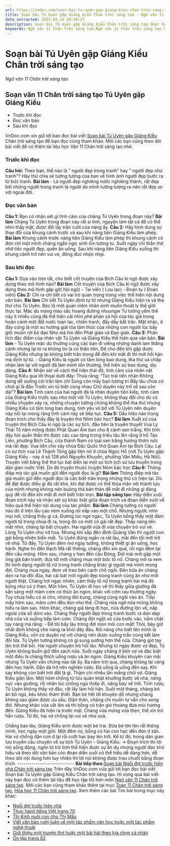 ```yaml
---
url: https://vndoc.com/soan-bai-tu-uyen-gap-giang-kieu-chan-troi-sang-tao-298111
title: Soạn bài Tú Uyên gặp Giáng Kiều Chân trời sáng tạo - Ngữ văn 11 Chân trời sáng tạo - VnDoc.com
date_extracted: 2025-04-14 20:30:27
description: Soạn bài Tú Uyên gặp Giáng Kiều Chân trời sáng tạo được VnDoc.com sưu tầm và xin gửi tới bạn đọc cùng tham khảo.
keywords: Ngữ văn 11 Chân trời sáng tạo,Ngữ văn 11 Chân trời sáng tạo bài Tú Uyên gặp Giáng Kiều,Soạn văn 11 Chân trời sáng tạo,văn 11 Chân trời sáng tạo,soạn văn 11 Chân trời,ngữ văn 11 Chân trời,Soạn bài Tú Uyên gặp Giáng Kiều Chân trời sáng tạo,Soạn bài Tú Uyên gặp Giáng Kiều,Soạn văn Tú Uyên gặp Giáng Kiều,Tú Uyên gặp Giáng Kiều
---
```


# Soạn bài Tú Uyên gặp Giáng Kiều Chân trời sáng tạo
 _Ngữ văn 11 Chân trời sáng tạo_
## Soạn văn 11 Chân trời sáng tạo Tú Uyên gặp Giáng Kiều
  * Trước khi đọc
  * Đọc văn bản
  * Sau khi đọc

VnDoc.com xin gửi tới bạn đọc bài viết [Soạn bài Tú Uyên gặp Giáng Kiều](<https://vndoc.com/soan-bai-tu-uyen-gap-giang-kieu-chan-troi-sang-tao-298111>) Chân trời sáng tạo để bạn đọc cùng tham khảo. Mời các bạn cùng theo dõi bài viết để có thêm tài liệu học Văn 11 Chân trời sáng tạo nhé.
### Trước khi đọc
**Câu hỏi:** Theo bạn, thế nào là " người đẹp trong tranh" hay " người đẹp như tranh"? Hãy thử chia sẻ tưởng tượng của bạn về hình ảnh người đẹp bước ra từ bức tranh.
**Bài làm**
\- Là người đẹp nghiêng nước nghiêng thành, rất đẹp bởi những người trong tranh là người do mình tưởng tượng ra nên rất đẹp so với ngoài đời.
### Đọc văn bản
**Câu 1:** Bạn có nhận xét gì tình cảm của chàng Tú Uyên trong đoạn này?
**Bài làm**
Chàng Tú Uyên trong đoạn này rất si tình, nguyện làm tất cả để có thể nhìn thấy mặt, được đổi lấy trận cười của nàng ấy.
**Câu 2:** Hãy hình dung sự thay đổi của khung cảnh trước và sau khi nàng tiên Giáng Kiều làm phép.
**Bài làm**
Khung cảnh trước nàng tiên Giáng Kiều làm phép thì khung cảnh cô đơn chỉ một mình chàng ngẩn ngơ, sinh ốm tương tư. Suốt ngày chỉ thẫn thờ nhớ tiếc người đẹp, quên ăn uống. Sau khi nàng tiên Giáng Kiều xuống thì khung cảnh trở nên vui vẻ, đông đúc nhộn nhịp.
### Sau khi đọc
**Câu 1:** Dựa vào tóm tắt, cho biết cốt truyện của Bích Câu kì ngộ được xây dựng theo mô hình nào?
**Bài làm**
Cốt truyện của Bích Câu kì ngộ được xây dựng theo mô hình gặp gỡ\( hội ngộ\) - Tai viến \( Lưu lạc\) - Đoàn tụ \( Đoàn viên\)
**Câu 2:** Chỉ ra chi tiết có vai trò quan trọng trong việc thể hiện nội dung văn bản.
**Bài làm**
Chi tiết Tú Uyên định tự tử nhưng Giáng Kiều hiện ra và tha thứ cho Tú Uyên. Bộc lộ một quan niệm nhân sinh muốn thoát ly thế giới thực tại. Mặc dù mang màu sắc hoang đường nhuungw Tư tưởng yếm thế này ít nhiều cũng đã thể hiện cái nhìn phê phán xã hội của tác giả trong hoàn cảnh một đất nước loạn lạc, chiến tranh, đầy dẫy bất trắc. Mặt khác, ở đây cũng là một xu hướng giải tỏa tâm thức của những con người lúc bấy giờ: muốn rời bỏ đạo Nho mà tìm đến Phật giáo và Đạo giáo.
**Câu 3:** Phân tích đặc điểm của nhân vật Tú Uyên và Giáng Kiều thể hiện qua văn bản.
**Bài làm**
\- Tú Uyên mặc dù thường cùng các bạn đi viếng những danh lam thắng cảnh nhưng lại tỏ ra không tin là có thần tiên. Để cho đến khi gặp được Giáng Kiều nhưng lại không biết trân trọng để đến khi mất đi thì mới hối hận mà định tự tử.
\- Giáng Kiều là người có tầm lòng bao dung, tha thứ và chấp nhận làm lại với người đã làm mình tổn thương, thể hiện sự bao dung, dịu dàng.
**Câu 4:** Nhận xét về cách thể hiện thái độ, tình cảm của nhân vật Giáng Kiều qua lời thoại dưới đây:
Thưa rằng: “Túc trái tiền nhân
Không dưng dễ xuống cõi trần làm chi
Song còn mấy bạn tương tri
Bấy lâu chưa có chút gì là đâu
Trước xin từ biệt cùng nhau
Chữ duyên này trở về sau còn dài”?
**Bài làm**
Tình cảm của hai người đã là nhân duyên tiền kiếp, tính cảm của Giáng Kiều trước sau như một với Tú Uyên, không thay đổi cho dù có nhiều chuyện xảy ra, những chuyện tưởng chừng không thể tha thứ nhưng Giáng Kiều có tấm long bao dung, tình yêu vô bờ với Tú Uyên nên duyên này nối lại mong rằng tình cảm này sẽ tiếp tục.
**Câu 5:** Dấu hiệu nào trong đoạn trích cho thấy đây là truyện thơ Nôm bác học?
**Bài làm**
Xuất xứ của truyện thơ Bích Câu kì ngộ là các sự tích, đầu tiên là truyền thuyết Vua Lý Thái Tổ nằm mộng được Phật Quan Âm ban cho 8 cành sen trắng. Khi tỉnh dậy hỏi quần thần thì được các cao tăng trong triều tâu lên rằng ở hồ Tảo Liên, phường Bích Câu, cửa thành Nam có loại sen trắng hương thơm nức mà rất đẹp. Vua liền cho xây chùa Đắc Quốc thờ Quan Âm tại Bích Câu. Lại có sự tích vua Lê Thánh Tông gặp tiên nữ ở chùa Ngọc Hồ \(nơi Tú Uyên gặp Giáng Kiều - nay ở số 128 phố Nguyễn Khuyến, phường Văn Miếu, Hà Nội\). Truyện viết bằng thể thơ lục bát diễn lại một sự tích lịch sử lưu truyền trong dân gian nước Việt. Do đó truyện thuộc truyện Nôm bác học
**Câu 6:** Thông điệp mà tác giả muốn gửi đến người đọc là gì?
**Bài làm**
Thông điệp mà tác giả muốn gửi đến người đọc là cần biết trân trọng những thứ có hiện tại. Dù để đạt được điều gì đó rất khó, khi đạt được có thể thỏa mãn với thành tựu của mình nhưng không nên buông thả bản thân để mất đi những gì đáng quý để rồi đến khi mất đi mới biết trân trọn.
**Bài tập sáng tạo:** Hãy diễn xuôi đoạn trích này và nhận xét sự khác biệt giữa đoạn trích và đoạn diễn xuôi về hiệu quả thể hiện nội dung của tác phẩm.
**Bài làm**
Chàng tưởng có người nào đó ở trên lầu cao ném xuống rồi nấp vào một chỗ. Nhưng ngước nhìn mọi nơi, chẳng thấy gì cả. Đương lúc ngơ ngác, Tú Uyên bỗng thấy một đám người từ trong chùa đi ra, trong đó có một cô gái rất đẹp. Thấy nàng liếc mắt nhìn, chàng lại bắt chuyện. Hai người vừa đi vừa chuyện trò vui vẻ. Lòng Tú Uyên như nở hoa. Nhưng khi sắp đến đình Quảng Văn thì người con gái bỗng nhiên biến mất. Tú Uyên đứng ngẩn ra rất lâu, mãi đến tối mới trở về nhà.
Từ đấy, Tú Uyên đêm mơ ngày tưởng, không thiết gì ăn uống, học hành. Nghe tin đền Bạch Mã rất thiêng, chàng đến xin quẻ, rồi ngủ đêm tại đền cầu mộng.
Hôm sau, chàng y hẹn đến cầu Đông. Đợi mãi mới gặp một ông già bán tranh, đưa tới mời chàng mua một bức tố nữ. Chàng mở ra xem thì hình dạng người tố nữ trong tranh chẳng khác gì người mà mình mong đợi. Chàng mua ngay, đem về treo bên cạnh chỗ ngồi. Đến bữa ăn chàng dọn ra hai đôi đũa, hai cái bát mời người đẹp trong tranh cùng ăn như mời người thật. Chàng hơi ngạc nhiên, cảm thấy tố nữ trong tranh hai má đỏ bừng như có ý thẹn.
Một hôm, Tú Uyên đi học về thì thấy giữa giường đã sẵn sàng một mâm cơm có thức ăn ngon, khác với cơm rau thường ngày. Tuy chưa hiểu có ai cho, nhưng đói bụng, chàng cũng ngồi vào ăn. Tiếp mấy hôm sau, mâm cơm đều dọn như thế. Chàng nửa ngờ nửa mừng không hiểu ra làm sao.
Hôm khác, chàng giả tảng đi học, nửa đường lộn về, nấp ngoài cửa sổ dòm vào. Chàng thấy người đẹp trong tranh bước ra dọn dẹp nhà cửa và xuống bếp làm cơm. Chàng đột ngột xô cửa bước vào, nắm chặt tay nàng mà rằng:
\- Để tôi bấy lâu trông đợi mòn mỏi con mắt\! Thôi, bây giờ nhất định không cho nàng ra khỏi đây đâu.
Rồi nàng cho biết tên mình là Giáng Kiều, vốn có duyên nợ với chàng nên được xuống trần cùng kết làm đôi lứa. Tú Uyên tưởng không có gì sung sướng hơn thế nữa. Chàng giơ tay lên trời thề bồi. Hai người chuyện trò hồi lâu.
Nhưng từ ngày được vợ đẹp, Tú Uyên không buồn giở đến sách nữa. Suốt ngày chàng ở bên vợ và đặc biệt một điều là chàng thích uống rượu và ăn ngon. Giáng Kiều khuyên can mãi nhưng Tú Uyên vẫn chứng nào tật ấy. Ba năm trôi qua, chàng không lai vãng đến học hành. Dần dà trở nên nghiện rượu. Đã uống là uống đến say. Khi say không còn biết trời đất là gì. Thậm chí nhiều lần mắng chửi vợ.
Giáng Kiều giận lắm. Một hôm chồng từ tửu quán khật khưỡng bước về nhà, nàng vực vào giường, rồi nhân lúc chồng ngủ thiếp đi, nàng bay về trời.
Tỉnh rượu, Tú Uyên không thấy vợ đâu, rất lấy làm hối hận. Suốt một tháng, chàng bỏ ăn bỏ ngủ, kêu khóc thảm thiết. Bạn bè hết lời khuyên dỗ nhưng chàng không sao giảm được ưu sầu. Giận thân, chàng chỉ muốn tự vẫn cho xong đời. Nhưng khăn vừa vắt lên xà thì bỗng có trận gió thoảng đưa mùi hương đến. Giáng Kiều đã hiện ra trước mặt. Chàng vừa mừng vừa thẹn, thề xin trừ hẳn rượu. Từ đó, hai vợ chồng lại vui vẻ như xưa.
  
Chẳng bao lâu, Giáng Kiều sinh được một bé trai. Đứa bé lớn lên rất thông minh, học ngày một giỏi.
Một đêm nọ, bỗng có hai con hạc đến đón ở sân. Hai vợ chồng dặn con ở lại rồi cưỡi hạc bay lên trời. Kể từ đó, trong dân gian lưu truyền câu chuyện về sự tích Tú Uyên – Giáng Kiều.
-> Đoạn trích thì lời nói sống động, ngôn từ trữ tình thể hiện được sự ẩn dụ nhưng người đọc khó hiểu và theo dõi văn bản còn đoạn diễn xuôi có thể hiểu dễ dàng hơn, dễ theo dõi nội dung hơn tuy nhiên thì lời nói không được trau chuốt bằng đoạn trích.
\----------------------------
**Bài tiếp theo:**[Soạn bài Ngồi đợi trước hiên nhà Chân trời sáng tạo](<https://vndoc.com/soan-bai-ngoi-doi-truoc-hien-nha-chan-troi-sang-tao-298113>)
Trên đây VnDoc.com vừa gửi tới bạn đọc bài viết Soạn bài Tú Uyên gặp Giáng Kiều Chân trời sáng tạo. Hi vọng qua bài viết này bạn đọc có thêm tài liệu để học tập tốt hơn môn [Ngữ văn 11 Chân trời sáng tạo](<https://vndoc.com/ngu-van-11-chan-troi-sang-tao>). Mời các bạn cùng tham khảo thêm tại mục [Toán 11 Chân trời sáng tạo](<https://vndoc.com/toan-11-chan-troi-sang-tao>), [Hóa học 11 Chân trời sáng tạo](<https://vndoc.com/hoa-hoc-11-chan-troi-sang-tao>).
Xem thêm các bài Tìm bài trong mục này khác:
  * [Ngồi đợi trước hiên nhà](</soan-bai-ngoi-doi-truoc-hien-nha-chan-troi-sang-tao-298113>)
  * [Thực hành tiếng Việt trang 70](</soan-bai-thuc-hanh-tieng-viet-trang-70-chan-troi-sang-tao-298167>)
  * [Thị Kính nuôi con cho Thị Mầu](</soan-bai-thi-kinh-nuoi-con-cho-thi-mau-chan-troi-sang-tao-298171>)
  * [Viết văn bản nghị luận về một tác phẩm văn học hoặc một tác phẩm nghệ thuật](</soan-bai-viet-van-ban-nghi-luan-ve-mot-tac-pham-van-hoc-hoac-mot-tac-pham-nghe-thuat-chan-troi-sang-tao-298176>)
  * [Giới thiệu một truyện thơ hoặc một bài hát theo lựa chọn cá nhân](</soan-bai-gioi-thieu-mot-truyen-tho-hoac-mot-bai-hat-theo-lua-chon-ca-nhan-chan-troi-sang-tao-298181>)
  * [Ôn tập trang 82](</soan-bai-on-tap-trang-82-chan-troi-sang-tao-298185>)

